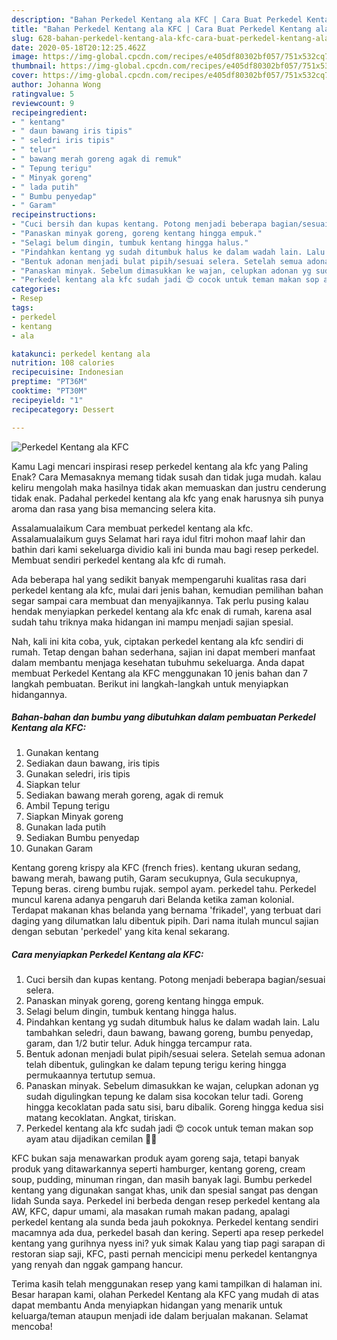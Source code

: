 ```yaml
---
description: "Bahan Perkedel Kentang ala KFC | Cara Buat Perkedel Kentang ala KFC Yang Enak dan Simpel"
title: "Bahan Perkedel Kentang ala KFC | Cara Buat Perkedel Kentang ala KFC Yang Enak dan Simpel"
slug: 628-bahan-perkedel-kentang-ala-kfc-cara-buat-perkedel-kentang-ala-kfc-yang-enak-dan-simpel
date: 2020-05-18T20:12:25.462Z
image: https://img-global.cpcdn.com/recipes/e405df80302bf057/751x532cq70/perkedel-kentang-ala-kfc-foto-resep-utama.jpg
thumbnail: https://img-global.cpcdn.com/recipes/e405df80302bf057/751x532cq70/perkedel-kentang-ala-kfc-foto-resep-utama.jpg
cover: https://img-global.cpcdn.com/recipes/e405df80302bf057/751x532cq70/perkedel-kentang-ala-kfc-foto-resep-utama.jpg
author: Johanna Wong
ratingvalue: 5
reviewcount: 9
recipeingredient:
- " kentang"
- " daun bawang iris tipis"
- " seledri iris tipis"
- " telur"
- " bawang merah goreng agak di remuk"
- " Tepung terigu"
- " Minyak goreng"
- " lada putih"
- " Bumbu penyedap"
- " Garam"
recipeinstructions:
- "Cuci bersih dan kupas kentang. Potong menjadi beberapa bagian/sesuai selera."
- "Panaskan minyak goreng, goreng kentang hingga empuk."
- "Selagi belum dingin, tumbuk kentang hingga halus."
- "Pindahkan kentang yg sudah ditumbuk halus ke dalam wadah lain. Lalu tambahkan seledri, daun bawang, bawang goreng, bumbu penyedap, garam, dan 1/2 butir telur. Aduk hingga tercampur rata."
- "Bentuk adonan menjadi bulat pipih/sesuai selera. Setelah semua adonan telah dibentuk, gulingkan ke dalam tepung terigu kering hingga permukaannya tertutup semua."
- "Panaskan minyak. Sebelum dimasukkan ke wajan, celupkan adonan yg sudah digulingkan tepung ke dalam sisa kocokan telur tadi. Goreng hingga kecoklatan pada satu sisi, baru dibalik. Goreng hingga kedua sisi matang kecoklatan. Angkat, tiriskan."
- "Perkedel kentang ala kfc sudah jadi 😍 cocok untuk teman makan sop ayam atau dijadikan cemilan 👌🏻"
categories:
- Resep
tags:
- perkedel
- kentang
- ala

katakunci: perkedel kentang ala 
nutrition: 108 calories
recipecuisine: Indonesian
preptime: "PT36M"
cooktime: "PT30M"
recipeyield: "1"
recipecategory: Dessert

---
```



![Perkedel Kentang ala KFC](https://img-global.cpcdn.com/recipes/e405df80302bf057/751x532cq70/perkedel-kentang-ala-kfc-foto-resep-utama.jpg)

Kamu Lagi mencari inspirasi resep perkedel kentang ala kfc yang Paling Enak? Cara Memasaknya memang tidak susah dan tidak juga mudah. kalau keliru mengolah maka hasilnya tidak akan memuaskan dan justru cenderung tidak enak. Padahal perkedel kentang ala kfc yang enak harusnya sih punya aroma dan rasa yang bisa memancing selera kita.

Assalamualaikum Cara membuat perkedel kentang ala kfc. Assalamualaikum guys Selamat hari raya idul fitri mohon maaf lahir dan bathin dari kami sekeluarga dividio kali ini bunda mau bagi resep perkedel. Membuat sendiri perkedel kentang ala kfc di rumah.

Ada beberapa hal yang sedikit banyak mempengaruhi kualitas rasa dari perkedel kentang ala kfc, mulai dari jenis bahan, kemudian pemilihan bahan segar sampai cara membuat dan menyajikannya. Tak perlu pusing kalau hendak menyiapkan perkedel kentang ala kfc enak di rumah, karena asal sudah tahu triknya maka hidangan ini mampu menjadi sajian spesial.


Nah, kali ini kita coba, yuk, ciptakan perkedel kentang ala kfc sendiri di rumah. Tetap dengan bahan sederhana, sajian ini dapat memberi manfaat dalam membantu menjaga kesehatan tubuhmu sekeluarga. Anda dapat membuat Perkedel Kentang ala KFC menggunakan 10 jenis bahan dan 7 langkah pembuatan. Berikut ini langkah-langkah untuk menyiapkan hidangannya.

<!--inarticleads1-->

##### Bahan-bahan dan bumbu yang dibutuhkan dalam pembuatan Perkedel Kentang ala KFC:

1. Gunakan  kentang
1. Sediakan  daun bawang, iris tipis
1. Gunakan  seledri, iris tipis
1. Siapkan  telur
1. Sediakan  bawang merah goreng, agak di remuk
1. Ambil  Tepung terigu
1. Siapkan  Minyak goreng
1. Gunakan  lada putih
1. Sediakan  Bumbu penyedap
1. Gunakan  Garam


Kentang goreng krispy ala KFC (french fries). kentang ukuran sedang, bawang merah, bawang putih, Garam secukupnya, Gula secukupnya, Tepung beras. cireng bumbu rujak. sempol ayam. perkedel tahu. Perkedel muncul karena adanya pengaruh dari Belanda ketika zaman kolonial. Terdapat makanan khas belanda yang bernama &#39;frikadel&#39;, yang terbuat dari daging yang dilumatkan lalu dibentuk pipih. Dari nama itulah muncul sajian dengan sebutan &#39;perkedel&#39; yang kita kenal sekarang. 

<!--inarticleads2-->

##### Cara menyiapkan Perkedel Kentang ala KFC:

1. Cuci bersih dan kupas kentang. Potong menjadi beberapa bagian/sesuai selera.
1. Panaskan minyak goreng, goreng kentang hingga empuk.
1. Selagi belum dingin, tumbuk kentang hingga halus.
1. Pindahkan kentang yg sudah ditumbuk halus ke dalam wadah lain. Lalu tambahkan seledri, daun bawang, bawang goreng, bumbu penyedap, garam, dan 1/2 butir telur. Aduk hingga tercampur rata.
1. Bentuk adonan menjadi bulat pipih/sesuai selera. Setelah semua adonan telah dibentuk, gulingkan ke dalam tepung terigu kering hingga permukaannya tertutup semua.
1. Panaskan minyak. Sebelum dimasukkan ke wajan, celupkan adonan yg sudah digulingkan tepung ke dalam sisa kocokan telur tadi. Goreng hingga kecoklatan pada satu sisi, baru dibalik. Goreng hingga kedua sisi matang kecoklatan. Angkat, tiriskan.
1. Perkedel kentang ala kfc sudah jadi 😍 cocok untuk teman makan sop ayam atau dijadikan cemilan 👌🏻


KFC bukan saja menawarkan produk ayam goreng saja, tetapi banyak produk yang ditawarkannya seperti hamburger, kentang goreng, cream soup, pudding, minuman ringan, dan masih banyak lagi. Bumbu perkedel kentang yang digunakan sangat khas, unik dan spesial sangat pas dengan lidah Sunda saya. Perkedel ini berbeda dengan resep perkedel kentang ala AW, KFC, dapur umami, ala masakan rumah makan padang, apalagi perkedel kentang ala sunda beda jauh pokoknya. Perkedel kentang sendiri macamnya ada dua, perkedel basah dan kering. Seperti apa resep perkedel kentang yang gurihnya nyess ini? yuk simak Kalau yang tiap pagi sarapan di restoran siap saji, KFC, pasti pernah mencicipi menu perkedel kentangnya yang renyah dan nggak gampang hancur. 

Terima kasih telah menggunakan resep yang kami tampilkan di halaman ini. Besar harapan kami, olahan Perkedel Kentang ala KFC yang mudah di atas dapat membantu Anda menyiapkan hidangan yang menarik untuk keluarga/teman ataupun menjadi ide dalam berjualan makanan. Selamat mencoba!
